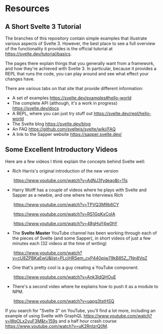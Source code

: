 # Resources

##  A Short Svelte 3 Tutorial

The branches of this repository contain simple examples that illustrate various aspects of Svelte 3. However, the best place to see a full overview of the functionality it provides is the official tutorial at https://svelte.dev/tutorial/basics.

The pages there explain things that you generally want from a framework, and how they're achieved with Svelte 3.  In particular, because it provides a REPL that runs the code, you can play around and see what effect your changes have.

There are various tabs on that site that provide different information:

- A set of examples https://svelte.dev/examples#hello-world
- The complete API (although, it's a work in progress) https://svelte.dev/docs
- A REPL, where you can just try stuff out https://svelte.dev/repl/hello-world
- The Svelte blog https://svelte.dev/blog
- An FAQ https://github.com/sveltejs/svelte/wiki/FAQ
- A link to the Sapper website https://sapper.svelte.dev/

## Some Excellent Introductory Videos

Here are a few videos I think explain the concepts behind Svelte well:

- Rich Harris's original introduction of the new version

  ​	https://www.youtube.com/watch?v=AdNJ3fydeao&t=11s

- Harry Wolff has a couple of videos where he plays with Svelte and Sapper as a newbie, and one where he interviews Rich

  ​	https://www.youtube.com/watch?v=TPVQ3M9b6CY

  ​	https://www.youtube.com/watch?v=RS1GpKxCoIA

  ​	https://www.youtube.com/watch?v=48gHuY4w0hY

- The **Svelte Master** YouTube channel has been working through each of the pieces of Svelte (and some Sapper), in short videos of just a few minutes each (32 videos at the time of writing)

  ​	https://www.youtube.com/watch?v=cU8ZPBKaEwU&list=PLcjHRSem_cvP440pjw79kB85Z_7Nn8VqZ

- One that's pretty cool is a guy creating a YouTube component.

  ​	https://www.youtube.com/watch?v=Ank3IdQHOuE

- There's a second video where he explains how to push it as a module to NPM.

  ​	https://www.youtube.com/watch?v=uapg3tstHSQ	

If you search for "Svelte 3" on YouTube, you'll find a lot more, including an example of using Svelte with GraphQL https://www.youtube.com/watch?v=WqOLx2yuF3M&t=159s and a half hour crash course https://www.youtube.com/watch?v=uK2RnIzrQ0M.

